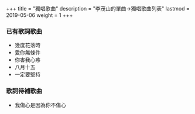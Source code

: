 +++
title = "獨唱歌曲"
description = "李茂山的單曲→獨唱歌曲列表"
lastmod = 2019-05-06
weight = 1
+++


### 已有歌詞歌曲

* 幾度花落時
* 愛你無條件
* 你害我心疼
* 八月十五
* 一定要堅持

### 歌詞待補歌曲

* 我傷心是因為你不傷心